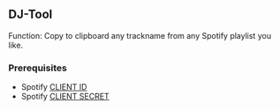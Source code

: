 ## DJ-Tool

Function: Copy to clipboard any trackname from any Spotify playlist you like.

### Prerequisites

- Spotify [CLIENT ID](https://developer.spotify.com/dashboard/)
- Spotify [CLIENT SECRET](https://developer.spotify.com/dashboard/)
